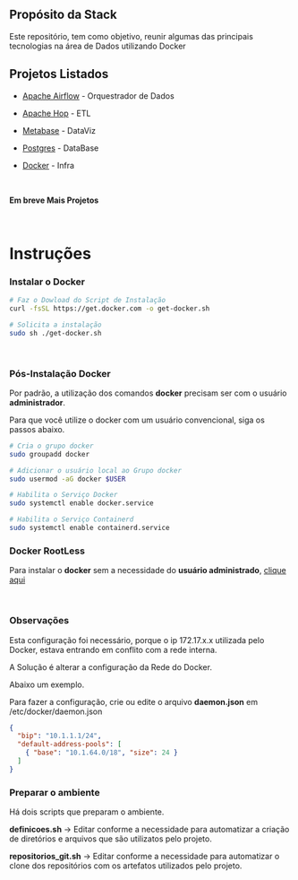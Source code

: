 ## Propósito da Stack

Este repositório, tem como objetivo, reunir algumas das principais tecnologias na área de Dados utilizando Docker

## Projetos Listados

- [Apache Airflow](https://airflow.apache.org/) - Orquestrador de Dados

- [Apache Hop](https://hop.apache.org/) - ETL

- [Metabase](https://www.metabase.com/) - DataViz

- [Postgres](https://www.postgresql.org/) - DataBase

- [Docker](https://docs.docker.com/) - Infra

<br>

**Em breve Mais Projetos**

<br>

# Instruções

### Instalar o Docker

```bash
# Faz o Dowload do Script de Instalação
curl -fsSL https://get.docker.com -o get-docker.sh

# Solicita a instalação
sudo sh ./get-docker.sh
```

<br>

### Pós-Instalação Docker

Por padrão, a utilização dos comandos **docker** precisam ser com o usuário **administrador**.

Para que você utilize o docker com um usuário convencional, siga os passos abaixo.

```bash
# Cria o grupo docker
sudo groupadd docker

# Adicionar o usuário local ao Grupo docker
sudo usermod -aG docker $USER

# Habilita o Serviço Docker
sudo systemctl enable docker.service

# Habilita o Serviço Containerd 
sudo systemctl enable containerd.service
```

### Docker RootLess

Para instalar o **docker** sem a necessidade do **usuário administrado**, [clique aqui](https://docs.docker.com/engine/security/rootless/)

<br>

### Observações

Esta configuração foi necessário, porque o ip 172.17.x.x utilizada pelo Docker, estava entrando em conflito com a rede interna.

A Solução é alterar a configuração da Rede do Docker.

Abaixo um exemplo.

Para fazer a configuração, crie ou edite o arquivo **daemon.json** em /etc/docker/daemon.json

````json
{
  "bip": "10.1.1.1/24",
  "default-address-pools": [
    { "base": "10.1.64.0/18", "size": 24 }
  ]
}
````

### Preparar o ambiente

Há dois scripts que preparam o ambiente.

**definicoes.sh** -> Editar conforme a necessidade para automatizar a criação de diretórios e arquivos que são utilizatos pelo projeto.

**repositorios_git.sh** -> Editar conforme a necessidade para automatizar o clone dos repositórios com os artefatos utilizados pelo projeto.
